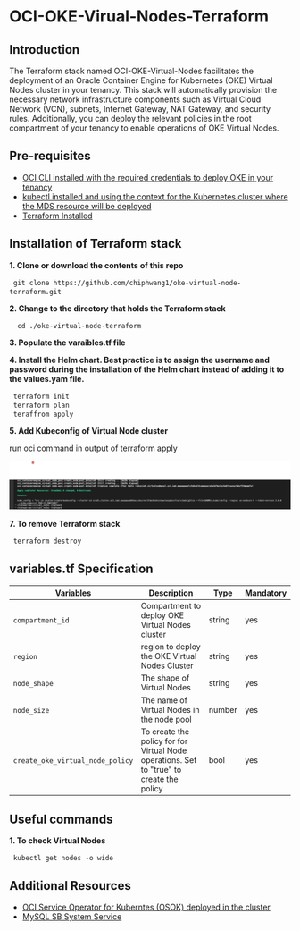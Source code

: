 # OCI-OKE-Virual-Nodes-Terraform


## Introduction


The Terraform stack named OCI-OKE-Virtual-Nodes facilitates the deployment of an Oracle Container Engine for Kubernetes (OKE) Virtual Nodes cluster in your tenancy. This stack will automatically provision the necessary network infrastructure components such as Virtual Cloud Network (VCN), subnets, Internet Gateway, NAT Gateway, and security rules. Additionally, you can deploy the relevant policies in the root compartment of your tenancy to enable operations of OKE Virtual Nodes.

## Pre-requisites

- [OCI CLI installed with the required credentials to deploy OKE in your tenancy](https://docs.oracle.com/en-us/iaas/Content/API/SDKDocs/cliinstall.htm)
- [kubectl installed and using the context for the Kubernetes cluster where the MDS resource will be deployed](https://kubernetes.io/docs/tasks/tools/)
- [Terraform Installed](https://developer.hashicorp.com/terraform/tutorials/aws-get-started/install-cli)


## Installation of Terraform stack

**1. Clone or download the contents of this repo** 
     
     git clone https://github.com/chiphwang1/oke-virtual-node-terraform.git

**2. Change to the directory that holds the Terraform stack** 

      cd ./oke-virtual-node-terraform

**3. Populate the varaibles.tf file**


**4. Install the Helm chart. Best practice is to assign the username and password during the installation of the Helm chart instead of adding it to the values.yam file.**

     terraform init
     terraform plan
     teraffrom apply
  

**5. Add Kubeconfig of Virtual Node cluster**

     
 run oci command in output of terraform apply

![title](kubeconfig.png)
     

**7. To remove Terraform stack**

     terraform destroy
     
 
##  variables.tf Specification


| Variables                          | Description                                                         | Type   | Mandatory |
| ---------------------------------- | ------------------------------------------------------------------- | ------ | --------- |
| `compartment_id` | Compartment to deploy OKE Virtual Nodes cluster | string | yes  |
| `region` | region to deploy the OKE Virtual Nodes Cluster  | string | yes     |
| `node_shape` | The shape of Virtual Nodes | string | yes       |
| `node_size` | The name of Virtual Nodes in the node pool  | number | yes       |
| `create_oke_virtual_node_policy` | To create the policy for for Virtual Node operations. Set to "true" to create the policy | bool | yes       |


## Useful commands 


**1. To check Virtual Nodes**
     
     kubectl get nodes -o wide





## Additional Resources

- [OCI Service Operator for Kuberntes (OSOK) deployed in the cluster](https://github.com/oracle/oci-service-operator)
- [MySQL SB System Service](https://www.oracle.com/mysql/)
